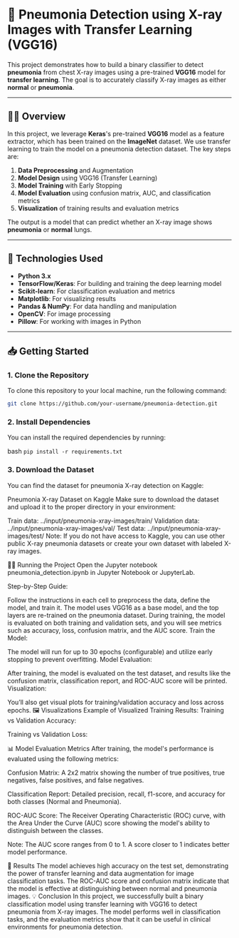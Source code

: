 # 🚀 **Pneumonia Detection using X-ray Images with Transfer Learning (VGG16)**

This project demonstrates how to build a binary classifier to detect **pneumonia** from chest X-ray images using a pre-trained **VGG16** model for **transfer learning**. The goal is to accurately classify X-ray images as either **normal** or **pneumonia**.

---

## 🧑‍💻 **Overview**

In this project, we leverage **Keras**'s pre-trained **VGG16** model as a feature extractor, which has been trained on the **ImageNet** dataset. We use transfer learning to train the model on a pneumonia detection dataset. The key steps are:

1. **Data Preprocessing** and Augmentation
2. **Model Design** using VGG16 (Transfer Learning)
3. **Model Training** with Early Stopping
4. **Model Evaluation** using confusion matrix, AUC, and classification metrics
5. **Visualization** of training results and evaluation metrics

The output is a model that can predict whether an X-ray image shows **pneumonia** or **normal** lungs.

---

## 🧰 **Technologies Used**

- **Python 3.x**  
- **TensorFlow/Keras**: For building and training the deep learning model  
- **Scikit-learn**: For classification evaluation and metrics  
- **Matplotlib**: For visualizing results  
- **Pandas & NumPy**: For data handling and manipulation  
- **OpenCV**: For image processing  
- **Pillow**: For working with images in Python

---

## 📥 **Getting Started**

### 1. **Clone the Repository**

To clone this repository to your local machine, run the following command:

```bash
git clone https://github.com/your-username/pneumonia-detection.git
```
### 2. **Install Dependencies**
You can install the required dependencies by running:

bash
```pip install -r requirements.txt```
### 3. **Download the Dataset**
You can find the dataset for pneumonia X-ray detection on Kaggle:

Pneumonia X-ray Dataset on Kaggle
Make sure to download the dataset and upload it to the proper directory in your environment:

Train data: ../input/pneumonia-xray-images/train/
Validation data: ../input/pneumonia-xray-images/val/
Test data: ../input/pneumonia-xray-images/test/
Note: If you do not have access to Kaggle, you can use other public X-ray pneumonia datasets or create your own dataset with labeled X-ray images.

🏃‍♂️ Running the Project
Open the Jupyter notebook pneumonia_detection.ipynb in Jupyter Notebook or JupyterLab.

Step-by-Step Guide:

Follow the instructions in each cell to preprocess the data, define the model, and train it.
The model uses VGG16 as a base model, and the top layers are re-trained on the pneumonia dataset.
During training, the model is evaluated on both training and validation sets, and you will see metrics such as accuracy, loss, confusion matrix, and the AUC score.
Train the Model:

The model will run for up to 30 epochs (configurable) and utilize early stopping to prevent overfitting.
Model Evaluation:

After training, the model is evaluated on the test dataset, and results like the confusion matrix, classification report, and ROC-AUC score will be printed.
Visualization:

You’ll also get visual plots for training/validation accuracy and loss across epochs.
🖼️ Visualizations
Example of Visualized Training Results:
Training vs Validation Accuracy:


Training vs Validation Loss:


📊 Model Evaluation Metrics
After training, the model's performance is evaluated using the following metrics:

Confusion Matrix: A 2x2 matrix showing the number of true positives, true negatives, false positives, and false negatives.

Classification Report: Detailed precision, recall, f1-score, and accuracy for both classes (Normal and Pneumonia).

ROC-AUC Score: The Receiver Operating Characteristic (ROC) curve, with the Area Under the Curve (AUC) score showing the model's ability to distinguish between the classes.

Note: The AUC score ranges from 0 to 1. A score closer to 1 indicates better model performance.

📝 Results
The model achieves high accuracy on the test set, demonstrating the power of transfer learning and data augmentation for image classification tasks.
The ROC-AUC score and confusion matrix indicate that the model is effective at distinguishing between normal and pneumonia images.
💡 Conclusion
In this project, we successfully built a binary classification model using transfer learning with VGG16 to detect pneumonia from X-ray images. The model performs well in classification tasks, and the evaluation metrics show that it can be useful in clinical environments for pneumonia detection.
